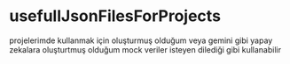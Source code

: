 # usefullJsonFilesForProjects
projelerimde kullanmak için oluşturmuş olduğum veya gemini gibi yapay zekalara oluşturtmuş olduğum mock veriler isteyen dilediği gibi kullanabilir
